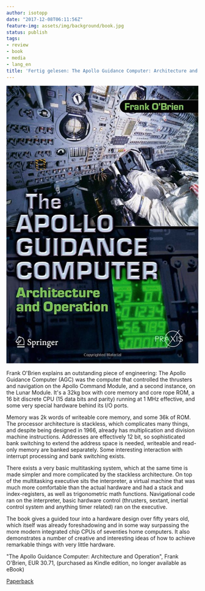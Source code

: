 ```yaml
---
author: isotopp
date: "2017-12-08T06:11:56Z"
feature-img: assets/img/background/book.jpg
status: publish
tags:
- review
- book
- media
- lang_en
title: 'Fertig gelesen: The Apollo Guidance Computer: Architecture and Operation'
---
```

[![](/uploads/2017/12/apollo-guidance-computer.jpg)](https://www.amazon.de/Apollo-Guidance-Computer-Architecture-Operation/dp/1441908765)

Frank O'Brien explains an outstanding piece of engineering: The
Apollo Guidance Computer (AGC) was the computer that controlled
the thrusters and navigation on the Apollo Command Module, and a
second instance, on the Lunar Module. It's a 32kg box with core
memory and core rope ROM, a 16 bit discrete CPU (15 data bits
and parity) running at 1 MHz effective, and some very special
hardware behind its I/O ports.

Memory was 2k words of writeable core memory, and some 36k of
ROM. The processor architecture is stackless, which complicates
many things, and despite being designed in 1966, already has
multiplication and division machine instructions. Addresses are
effectively 12 bit, so sophisticated bank switching to extend
the address space is needed, writeable and read-only memory are
banked separately. Some interesting interaction with interrupt
processing and bank switching exists.

There exists a very basic multitasking system, which at the same
time is made simpler and more complicated by the stackless
architecture. On top of the multitasking executive sits the
interpreter, a virtual machine that was much more comfortable
than the actual hardware and had a stack and index-registers, as
well as trigonometric math functions. Navigational code ran on
the interpreter, basic hardware control (thrusters, sextant,
inertial control system and anything timer related) ran on the
executive.

The book gives a guided tour into a hardware design over fifty
years old, which itself was already foreshadowing and in some
way surpassing the more modern integrated chip CPUs of seventies
home computers. It also demonstrates a number of creative and
interesting ideas of how to achieve remarkable things with very
little hardware.

"The Apollo Guidance Computer: Architecture and Operation", Frank
O'Brien, EUR 30.71, (purchased as Kindle edition,
no longer available as eBook)

[Paperback](https://www.amazon.de/Apollo-Guidance-Computer-Architecture-Operation/dp/1441908765)

